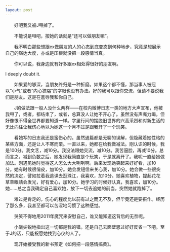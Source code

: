 ```yaml
---
layout: post
---
```

　　好吧我又被J甩掉了。

　　不能说是甩吧，按她的话就是“还可以做朋友嘛”。

　　我不明白那些想跟ex做朋友的人的心态到底变态到何种地步，究竟是想展示自己的豁达大度，亦或是压根就没把一段感情当真。

　　你可以说，我身边就有好多跟ex相处得很好的朋友啊。

I deeply doubt it.

　　如果爱的够深，当朋友终归是一种折磨。如果这个都不懂，那当事人被冠以“小气”或者“内心狭隘”的字眼也没有办法。好的我可以跟你交流，但请不要说我们是朋友。这是在羞辱我和你自己。

　　J的做法跟一般人没什么两样——在校内微博日志一类的地方大声宣布，他被我甩了，或者，都结束了，或者，总算没人让她不开心了。虽然没有声嘶力竭，但好像恨不得全世界都要知道一样。字里行间的摆脱旧世界的兴高采烈和对新生活的无比向往让我伤心地以为她这一个月不过是跟我开了一个玩笑。

　　看她写的日志我还是蛮伤心的。虽然通篇都是无聊的误解，但隐藏着她性格的某些方面，还是让人不寒而栗。一直以来，她都在给我做减法。刚认识的时候，我是100分。我文艺，减10分。我没法跟她交流，减10分。我苦逼脸，再减10分。总而言之，减到负数之后，她发现我简直是个玩笑，于是就离开了。我呢一直给她做加法。刚遇见她时觉得这人怎么大大咧咧啊。后来发现她笑起来好好看，加10分。她有时候很俏皮，加10分。她会发短信来关心我，加10分。她会做一些很突然的决定，譬如拉着我逃课去逛珠江，我喜欢，加10分。她喜欢植物，提起花花草草眼睛会发光，好有爱心，加10分。她学习的时候好认真，我喜欢，加10分。她……总之当我确定自己喜欢她，放下一切去追她的前当，突然她就跑掉了。

　　难过是肯定的，伤心的程度比以前有过之而无不及，但毕竟还是要振作。经历了那么多，我甚至都可以苦涩地习惯了这种感觉。

　　哭笑不得地用2011年魔咒来安慰自己，谁又能知道这背后的无奈呢。

　　小曦尖锐地指出这一切都是我的错。还是自己去面壁思过好好反省一下吧。至于J的话，只能祝愿她找到心仪的人了。

　　现开始接受我的新书预定《如何把一段感情搞黄》。